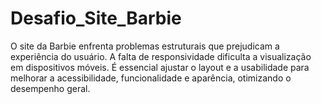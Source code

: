 # Desafio_Site_Barbie
O site da Barbie enfrenta problemas estruturais que prejudicam a experiência do usuário. A falta de responsividade dificulta a visualização em dispositivos móveis. É essencial ajustar o layout e a usabilidade para melhorar a acessibilidade, funcionalidade e aparência, otimizando o desempenho geral.
